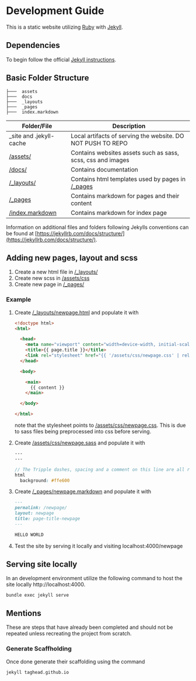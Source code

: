 # Development Guide

This is a static website utilizing [Ruby](https://www.ruby-lang.org/en/) with [Jekyll](https://jekyllrb.com).


## Dependencies

To begin follow the official [Jekyll instructions](https://jekyllrb.com/docs/installation/).

## Basic Folder Structure

```
├───  assets
├───  docs
├───  _layouts
├───  _pages
├───  index.markdown
```

|Folder/File|Description|
|----|----|
|_site and .jekyll-cache              |  Local artifacts of serving the website. DO NOT PUSH TO REPO |
|[/assets/](/assets/)                 |  Contains websites assets such as sass, scss, css and images |
|[/docs/](/docs/)                     |  Contains documentation |
|[/_layouts/](/_layouts/)             |  Contains html templates used by pages in [/_pages](/_pages/) |
|[/_pages](/_pages/)                  |  Contains markdown for pages and their content
|[/index.markdown](/index.markdown)   |  Contains markdown for index page

Information on additional files and folders following Jekylls conventions can be found at [https://jekyllrb.com/docs/structure/](https://jekyllrb.com/docs/structure/). 

## Adding new pages, layout and scss

1. Create a new html file in [/_layouts/](/_layouts/)
2. Create new scss in [/assets/css](/assets/css/)
3. Create new page in [/_pages/](/_pages/)

### Example

1. Create [/_layouts/newpage.html](/_layouts/newpage.html) and populate it with

    ```html
    <!doctype html>
    <html>

      <head>
        <meta name="viewport" content="width=device-width, initial-scale=1.0, shrink-to-fit=no"     charset="utf-8">
        <title>{{ page.title }}</title>
        <link rel="stylesheet" href="{{ '/assets/css/newpage.css' | relative_url }}" type="text/css" />
      </head>

      <body>

        <main>
          {{ content }}
        </main>

      </body>

    </html>
    ```
    note that the stylesheet points to [/assets/css/newpage.css](/assets/css/newpage.css). This is due to sass files being preprocessed into css before serving. 


2. Create [/assets/css/newpage.sass](/assets/css/newpage.sass) and populate it with 
    ```scss
    ---
    ---
    
    // The Tripple dashes, spacing and a comment on this line are all required to inform Jekyll to preprocess this file. Read https://jekyllrb.com/docs/assets/ for more information.
    html
      background: #ffe600
    ```

3. Create [/_pages/newpage.markdown](/_pages/newpage.markdown) and populate it with 
    ```md
    ---
    permalink: /newpage/
    layout: newpage
    title: page-title-newpage
    ---
    
    HELLO WORLD
    ```

4. Test the site by serving it locally and visiting localhost:4000/newpage


## Serving site locally

In an development environment utilize the following command to host the site locally http://localhost:4000. 

```
bundle exec jekyll serve
```

## Mentions

These are steps that have already been completed and should not be repeated unless recreating the project from scratch.

### Generate Scaffholding

Once done generate their scaffolding using the command
```
jekyll taghead.github.io
```